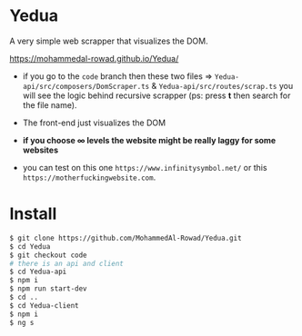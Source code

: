 # Yedua
A very simple web scrapper that visualizes the DOM.

https://mohammedal-rowad.github.io/Yedua/

* if you go to the `code` branch then these two files => `Yedua-api/src/composers/DomScraper.ts` & `Yedua-api/src/routes/scrap.ts`
you will see the logic behind recursive scrapper (ps: press **t** then search for the file name).

* The front-end just visualizes the DOM

* **if you choose ∞ levels the website might be really laggy for some websites**

* you can test on this one `https://www.infinitysymbol.net/` or this `https://motherfuckingwebsite.com`.


# Install

```bash
$ git clone https://github.com/MohammedAl-Rowad/Yedua.git
$ cd Yedua
$ git checkout code
# there is an api and client
$ cd Yedua-api
$ npm i
$ npm run start-dev
$ cd ..
$ cd Yedua-client
$ npm i
$ ng s
```

